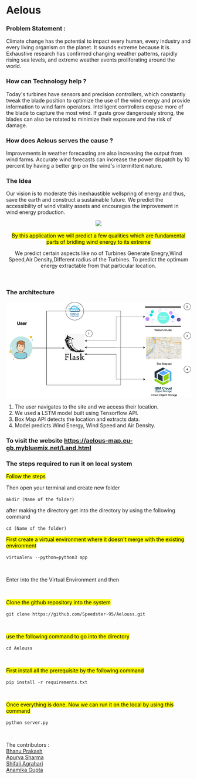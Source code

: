 # Aelous
### Problem Statement : 
Climate change has the potential to impact every human, every industry and every living organism on the planet. It sounds extreme because it is. Exhaustive research has confirmed changing weather patterns, rapidly rising sea levels, and extreme weather events proliferating around the world.
### How can Technology help ? 
Today's turbines have sensors and precision controllers, which constantly tweak the blade position to optimize the use of the wind energy and provide information to wind farm operators. Intelligent controllers expose more of the blade to capture the most wind. If gusts grow dangerously strong, the blades can also be rotated to minimize their exposure and the risk of damage.
### How does Aelous serves the cause ?
Improvements in weather forecasting are also increasing the output from wind farms. Accurate wind forecasts can increase the power dispatch by 10 percent by having a better grip on the wind's intermittent nature.
### The Idea
Our vision is to moderate this inexhaustible wellspring of energy and thus, save the earth and construct a sustainable future.
We predict the accessibility of wind vitality assets and encourages the improvement in wind energy production. 
<p  align="center"><img  src = "https://github.com/Apurva-tech/Aelouss/blob/master/templates/intro.gif"></p>
<p  align="center">
<mark>By this application we will predict a few qualities which are fundamental parts of bridling wind energy to its extreme</mark>
<p  align="center">We predict certain aspects like no of Turbines Generate Enegry,Wind Speed,Air Density,Different radius of the Turbines. To predict the optimum energy extractable from that particular location. </p><br>
</p>

### The architecture 

![Video transcription/translation app](https://github.com/Apurva-tech/Aelouss/blob/master/templates/Untitled%20Diagram-4.png)

1. The user navigates to the site and we access their location.
2. We used a LSTM model built using Tensorflow API.
3. Box Map API detects the location and extracts data.
4. Model predicts Wind Energy, Wind Speed and Air Density.

### To visit the website  https://aelous-map.eu-gb.mybluemix.net/Land.html


### The steps required to run it on local system

<mark>Follow the steps</mark>
  <p>Then open your terminal and create new folder<br>
  
  ```mkdir (Name of the folder)```<br>
  
  after making the directory get into the directory by using the following command<br>
  
  ```cd (Name of the folder)```
  </p>
  

<p>
  <mark>First create a virtual environment where it doesn't merge with the existing environment</mark>
<p>
  
  ```virtualenv --python=python3 app```

</p><br>

<p>Enter into the the Virtual Environment and then</p><br>

<mark>Clone the github repository into the system</mark><br>
  <p>
    
   ```git clone https://github.com/Speedster-95/Aelouss.git```
    
</p><br>

<mark>use the following command to go into the directory </mark>
<p>
  
  ```cd Aelouss```
  
 </p><br>
 
<mark> First install all the prerequisite by the following command</mark>
<p>
  
  ```pip install -r requirements.txt```

</p><br>

<mark> Once everything is done. Now we can run it on the local by using this command</mark>

<p>
  
  ```python server.py```
  
</p><br>  


The contributors : <br>
[Bhanu Prakash](https://www.linkedin.com/in/chittampalli-bhanu-prakash-72a7071b1/)<br>
[Apurva Sharma](http://linkedin.com/in/apurva-sharma-46a091190)<br>
[Shifali Agrahari](http://127.0.0.1:5000/www.linkedin.com/in/shifali-agrahari-5b1495196)<br>
[Anamika Gupta](http://127.0.0.1:5000/linkedin.com/in/anamika-gupta-a69a27183)<br>
